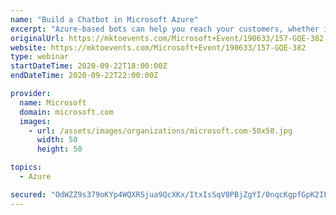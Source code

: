 ```yaml
---
name: "Build a Chatbot in Microsoft Azure"
excerpt: "Azure-based bots can help you reach your customers, whether it’s on your website or apps, Microsoft Teams, Skype, Slack, Cortana, or Facebook Messenger.\nJoin us to collaborate and build intelligent, enterprise-grade bots that help you enrich the customer experience while maintaining control of your data."
originalUrl: https://mktoevents.com/Microsoft+Event/190633/157-GQE-382
website: https://mktoevents.com/Microsoft+Event/190633/157-GQE-382
type: webinar
startDateTime: 2020-09-22T18:00:00Z
endDateTime: 2020-09-22T22:00:00Z

provider:
  name: Microsoft
  domain: microsoft.com
  images:
    - url: /assets/images/organizations/microsoft.com-50x50.jpg
      width: 50
      height: 50

topics:
  - Azure

secured: "OdWZZ9s379oKYp4WQXRSjua9QcXKx/ItxIsSqV0PBjZgYI/0nqcKgpfGpK2IFktUWCH7dLxPtibmSN3ynEghbmPJas41h97bHughkGNFoAQ8jyllC9tRMvmFsxiyCWe8gcnA8g0C/qCtzIohBaIocz3AmwUpaMjrZk9WgcNqsN6l2/xkDb/MvlN76wxwmJUxPauwuve8hsTkhQB4OfyiyrQHD7WlmZc2hSL3B4QxYyDmxkeP4/dwXsUollFU0+6x6RDBH8kfo6InoXjfJvTqrmPl0UCHOQ4FEXeIKAgHfxCHJpQZuOjyNv03PPRuUaw1Vk0W/N18N/R/9kzlKGuR2Q==;4ckdOOnZNK9whG0ey7++Dw=="
---
```


